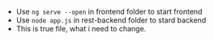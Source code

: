 * Use `ng serve --open` in frontend folder to start frontend
* Use `node app.js` in rest-backend folder to stard backend
* This is true file, what i need to change.